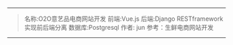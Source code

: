 ___________________________________________

> 名称:O2O意艺品电商网站开发
> 前端:Vue.js
> 后端:Django
RESTframework实现前后端分离
> 数据库:Postgresql
> 作者: jun
> 参考：生鲜电商网站开发
__________________________________________
